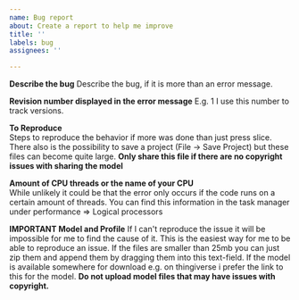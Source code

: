 ```yaml
---
name: Bug report
about: Create a report to help me improve
title: ''
labels: bug
assignees: ''

---
```


**Describe the bug**
Describe the bug, if it is more than an error message.

**Revision number displayed in the error message**
E.g. 1 
I use this number to track versions.

**To Reproduce**  
Steps to reproduce the behavior if more was done than just press slice. There also is the possibility to save a project (File -> Save Project) but these files can become quite large.  **Only share this file if there are no copyright issues with sharing the model**

**Amount of CPU threads or the name of your CPU**  
While unlikely it could be that the error only occurs if the code runs on a certain amount of threads. You can find this information in the task manager under performance => Logical processors

**IMPORTANT Model and Profile**
If I can't reproduce the issue it will be impossible for me to find the cause of it. This is the easiest way for me to be able to reproduce an issue. If the files are smaller than 25mb you can just zip them and append them by dragging them into this text-field. If the model is available somewhere for download e.g. on thingiverse i prefer the link to this for the model.  **Do not upload model files that may have issues with copyright.**
